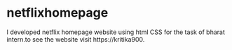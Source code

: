 # netflixhomepage
I developed netflix homepage website using html CSS for the task of bharat intern.to see the website visit https://kritika900.
